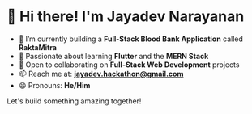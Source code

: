 # 👋 Hi there! I'm **Jayadev Narayanan**

- 🔭 I’m currently building a **Full-Stack Blood Bank Application** called **RaktaMitra**
- 🌱 Passionate about learning **Flutter** and the **MERN Stack**
- 👯 Open to collaborating on **Full-Stack Web Development** projects
- 📫 Reach me at: **jayadev.hackathon@gmail.com**
- 😄 Pronouns: **He/Him**

Let's build something amazing together!
